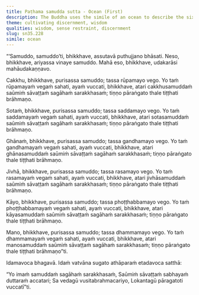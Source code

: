 ```yaml
---
title: Paṭhama samudda sutta - Ocean (First)
description: The Buddha uses the simile of an ocean to describe the six sense bases and their respective objects.
theme: cultivating discernment, wisdom
qualities: wisdom, sense restraint, discernment
slug: sn35.228
simile: ocean
---
```


“‘Samuddo, samuddo’ti, bhikkhave, assutavā puthujjano bhāsati. Neso, bhikkhave, ariyassa vinaye samuddo. Mahā eso, bhikkhave, udakarāsi mahāudakaṇṇavo.

Cakkhu, bhikkhave, purisassa samuddo; tassa rūpamayo vego. Yo taṁ rūpamayaṁ vegaṁ sahati, ayaṁ vuccati, bhikkhave, atari cakkhusamuddaṁ saūmiṁ sāvaṭṭaṁ sagāhaṁ sarakkhasaṁ; tiṇṇo pāraṅgato thale tiṭṭhati brāhmaṇo.

Sotaṁ, bhikkhave, purisassa samuddo; tassa saddamayo vego. Yo taṁ saddamayaṁ vegaṁ sahati, ayaṁ vuccati, bhikkhave, atari sotasamuddaṁ saūmiṁ sāvaṭṭaṁ sagāhaṁ sarakkhasaṁ; tiṇṇo pāraṅgato thale tiṭṭhati brāhmaṇo.

Ghānaṁ, bhikkhave, purisassa samuddo; tassa gandhamayo vego. Yo taṁ gandhamayaṁ vegaṁ sahati, ayaṁ vuccati, bhikkhave, atari ghānasamuddaṁ saūmiṁ sāvaṭṭaṁ sagāhaṁ sarakkhasaṁ; tiṇṇo pāraṅgato thale tiṭṭhati brāhmaṇo.

Jivhā, bhikkhave, purisassa samuddo; tassa rasamayo vego. Yo taṁ rasamayaṁ vegaṁ sahati, ayaṁ vuccati, bhikkhave, atari jivhāsamuddaṁ saūmiṁ sāvaṭṭaṁ sagāhaṁ sarakkhasaṁ; tiṇṇo pāraṅgato thale tiṭṭhati brāhmaṇo.

Kāyo, bhikkhave, purisassa samuddo; tassa phoṭṭhabbamayo vego. Yo taṁ phoṭṭhabbamayaṁ vegaṁ sahati, ayaṁ vuccati, bhikkhave, atari kāyasamuddaṁ saūmiṁ sāvaṭṭaṁ sagāhaṁ sarakkhasaṁ; tiṇṇo pāraṅgato thale tiṭṭhati brāhmaṇo.

Mano, bhikkhave, purisassa samuddo; tassa dhammamayo vego. Yo taṁ dhammamayaṁ vegaṁ sahati, ayaṁ vuccati, bhikkhave, atari manosamuddaṁ saūmiṁ sāvaṭṭaṁ sagāhaṁ sarakkhasaṁ; tiṇṇo pāraṅgato thale tiṭṭhati brāhmaṇo”ti.

Idamavoca bhagavā. Idaṁ vatvāna sugato athāparaṁ etadavoca satthā:

“Yo imaṁ samuddaṁ sagāhaṁ sarakkhasaṁ,
Saūmiṁ sāvaṭṭaṁ sabhayaṁ duttaraṁ accatari;
Sa vedagū vusitabrahmacariyo,
Lokantagū pāragatoti vuccatī”ti.
